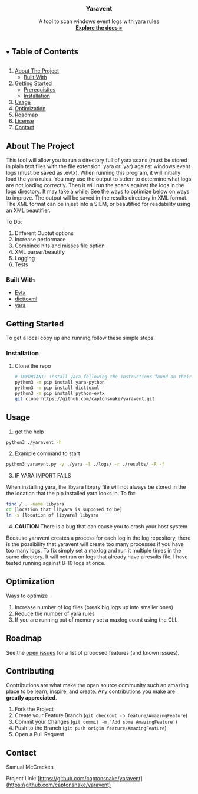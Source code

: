<!--
*** Thanks for checking out the Best-README-Template. If you have a suggestion
*** that would make this better, please fork the repo and create a pull request
*** or simply open an issue with the tag "enhancement".
*** Thanks again! Now go create something AMAZING! :D
***
***
***
*** To avoid retyping too much info. Do a search and replace for the following:
*** captonsnake, yaravent, twitter_handle, mccracken.landon@gmail.com, Yaravent, A tool to scan windows event logs with yara rules
-->



<!-- PROJECT SHIELDS -->
<!--
*** I'm using markdown "reference style" links for readability.
*** Reference links are enclosed in brackets [ ] instead of parentheses ( ).
*** See the bottom of this document for the declaration of the reference variables
*** for contributors-url, forks-url, etc. This is an optional, concise syntax you may use.
*** https://www.markdownguide.org/basic-syntax/#reference-style-links
-->



<!-- PROJECT LOGO -->
<br />
<p align="center">
  <h3 align="center">Yaravent</h3>

  <p align="center">
    A tool to scan windows event logs with yara rules
    <br />
    <a href="https://github.com/captonsnake/yaravent"><strong>Explore the docs »</strong></a>
    <br />
  </p>
</p>



<!-- TABLE OF CONTENTS -->
<details open="open">
  <summary><h2 style="display: inline-block">Table of Contents</h2></summary>
  <ol>
    <li>
      <a href="#about-the-project">About The Project</a>
      <ul>
        <li><a href="#built-with">Built With</a></li>
      </ul>
    </li>
    <li>
      <a href="#getting-started">Getting Started</a>
      <ul>
        <li><a href="#prerequisites">Prerequisites</a></li>
        <li><a href="#installation">Installation</a></li>
      </ul>
    </li>
    <li><a href="#usage">Usage</a></li>
    <li><a href="#optimization">Optimization</a></li>
    <li><a href="#roadmap">Roadmap</a></li>
    <li><a href="#license">License</a></li>
    <li><a href="#contact">Contact</a></li>
  </ol>
</details>



<!-- ABOUT THE PROJECT -->
## About The Project
This tool will allow you to run a directory full of yara scans (must be stored in plain text files with the file extension .yara or .yar) against windows event logs (must be saved as .evtx). When running this program, it will initially load the yara rules. You may use the output to stderr to determine what logs are not loading correctly. Then it will run the scans against the logs in the logs directory. It may take a while. See the ways to optimize below on ways to improve. The output will be saved in the results directory in XML format. The XML format can be injest into a SIEM, or beautified for readability using an XML beautifier. 

To Do:
1. Different Ouptut options
2. Increase performace
3. Combined hits and misses file option
4. XML parser/beautify
5. Logging
6. Tests


### Built With

* [Evtx](https://github.com/williballenthin/python-evtx)
* [dicttoxml](https://pypi.org/project/dicttoxml/)
* [yara](https://pypi.org/project/yara-python/)



<!-- GETTING STARTED -->
## Getting Started

To get a local copy up and running follow these simple steps.


### Installation

1. Clone the repo
   ```sh
   # IMPORTANT: install yara following the instructions found on their website for your system
   python3 -m pip install yara-python
   python3 -m pip install dicttoxml
   python3 -m pip install python-evtx
   git clone https://github.com/captonsnake/yaravent.git
   ```




<!-- USAGE EXAMPLES -->
## Usage

1. get the help
```sh
python3 ./yaravent -h
```

2. Example command to start
```sh
python3 yaravent.py -y ./yara -l ./logs/ -r ./results/ -R -f
```

3. IF YARA IMPORT FAILS

When installing yara, the libyara library file will not always be stored in the the location that the pip installed yara looks in. To fix:
```sh
find / . -name libyara
cd [location that libyara is supposed to be]
ln -s [location of libyara] libyara
```

4. **CAUTION** There is a bug that can cause you to crash your host system

Because yaravent creates a process for each log in the log repository, there is the possibility that yaravent will create too many processes if you have too many logs. To fix simply set a maxlog and run it multiple times in the same directory. It will not run on logs that already have a results file. I have tested running against 8-10 logs at once.


## Optimization
Ways to optimize

1. Increase number of log files (break big logs up into smaller ones)
2. Reduce the number of yara rules
3. If you are running out of memory set a maxlog count using the CLI.


<!-- ROADMAP -->
## Roadmap

See the [open issues](https://github.com/captonsnake/yaravent/issues) for a list of proposed features (and known issues).



<!-- CONTRIBUTING -->
## Contributing

Contributions are what make the open source community such an amazing place to be learn, inspire, and create. Any contributions you make are **greatly appreciated**.

1. Fork the Project
2. Create your Feature Branch (`git checkout -b feature/AmazingFeature`)
3. Commit your Changes (`git commit -m 'Add some AmazingFeature'`)
4. Push to the Branch (`git push origin feature/AmazingFeature`)
5. Open a Pull Request



<!-- CONTACT -->
## Contact
Samual McCracken

Project Link: [https://github.com/captonsnake/yaravent](https://github.com/captonsnake/yaravent)
